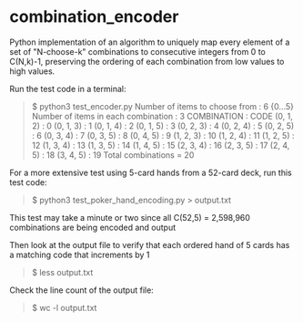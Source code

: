 # combination_encoder

Python implementation of an algorithm to uniquely map every element of a set of "N-choose-k" combinations to consecutive integers from 0 to C(N,k)-1, preserving the ordering of each combination from low values to high values.

Run the test code in a terminal:
>$ python3 test_encoder.py
>Number of items to choose from : 6  {0...5}
>Number of items in each combination : 3
>COMBINATION : CODE
>(0, 1, 2)  :  0
>(0, 1, 3)  :  1
>(0, 1, 4)  :  2
>(0, 1, 5)  :  3
>(0, 2, 3)  :  4
>(0, 2, 4)  :  5
>(0, 2, 5)  :  6
>(0, 3, 4)  :  7
>(0, 3, 5)  :  8
>(0, 4, 5)  :  9
>(1, 2, 3)  :  10
>(1, 2, 4)  :  11
>(1, 2, 5)  :  12
>(1, 3, 4)  :  13
>(1, 3, 5)  :  14
>(1, 4, 5)  :  15
>(2, 3, 4)  :  16
>(2, 3, 5)  :  17
>(2, 4, 5)  :  18
>(3, 4, 5)  :  19
>Total combinations = 20

For a more extensive test using 5-card hands from a 52-card deck, run this test code:
>$ python3 test_poker_hand_encoding.py > output.txt

This test may take a minute or two since all C(52,5) = 2,598,960 combinations are being encoded and output

Then look at the output file to verify that each ordered hand of 5 cards has a matching code that increments by 1
>$ less output.txt

Check the line count of the output file:
>$ wc -l output.txt


